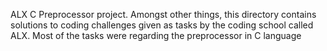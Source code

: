 ALX C Preprocessor project. Amongst other things, this directory contains solutions to coding challenges given as tasks by the coding school called ALX. Most of the tasks were regarding the preprocessor in C language
